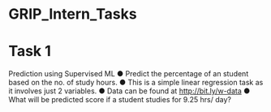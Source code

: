 # GRIP_Intern_Tasks

# Task 1 
  Prediction using Supervised ML
  ● Predict the percentage of an student based on the no. of study hours.
  ● This is a simple linear regression task as it involves just 2 variables.
  ● Data can be found at http://bit.ly/w-data
  ● What will be predicted score if a student studies for 9.25 hrs/ day?
